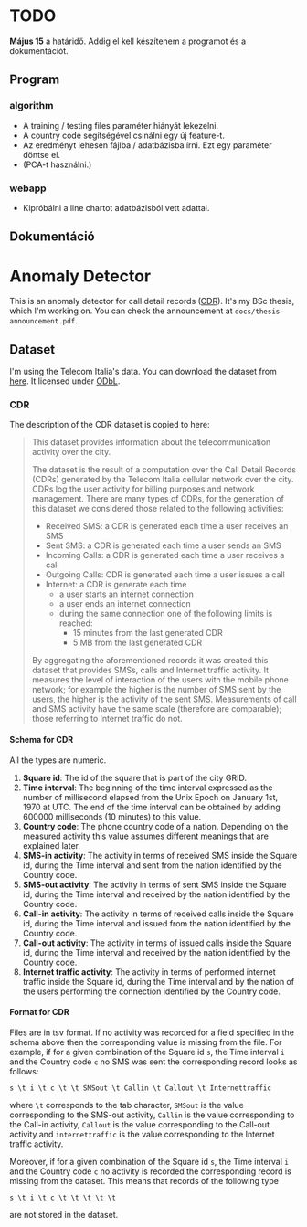 # TODO

**Május 15** a határidő. Addig el kell készítenem a programot és a dokumentációt.

## Program

### algorithm

- A training / testing files paraméter hiányát lekezelni.
- A country code segítségével csinálni egy új feature-t.
- Az eredményt lehesen fájlba / adatbázisba írni. Ezt egy paraméter döntse el.
- (PCA-t használni.)

### webapp

- Kipróbálni a line chartot adatbázisból vett adattal.

## Dokumentáció

# Anomaly Detector

This is an anomaly detector for call detail records ([CDR](https://en.wikipedia.org/wiki/Call_detail_record)). It's my BSc thesis, which I'm working on. You can check the announcement at `docs/thesis-announcement.pdf`.

## Dataset

I'm using the Telecom Italia's data. You can download the dataset from [here](https://dandelion.eu/datamine/open-big-data/). It licensed under [ODbL](https://opendatacommons.org/licenses/odbl/).

### CDR

The description of the CDR dataset is copied to here:

> This dataset provides information about the telecommunication activity over the city.
>
> The dataset is the result of a computation over the Call Detail Records (CDRs) generated by the Telecom Italia cellular network over the city. CDRs log the user activity for billing purposes and network management. There are many types of CDRs, for the generation of this dataset we considered those related to the following activities:
>- Received SMS: a CDR is generated each time a user receives an SMS
>- Sent SMS: a CDR is generated each time a user sends an SMS
>- Incoming Calls: a CDR is generated each time a user receives a call
>- Outgoing Calls: CDR is generated each time a user issues a call
>- Internet: a CDR is generate each time
>	- a user starts an internet connection
>	- a user ends an internet connection
>	- during the same connection one of the following limits is reached:​
>		- 15 minutes from the last generated CDR
>		- 5 MB from the last generated CDR
>
> By aggregating the aforementioned records it was created this dataset that provides SMSs, calls and Internet traffic activity. It measures the level of interaction of the users with the mobile phone network; for example the higher is the number of SMS sent by the users, the higher is the activity of the sent SMS. Measurements of call and SMS activity have the same scale (therefore are comparable); those referring to Internet traffic do not.

#### Schema for CDR

All the types are numeric.

1. **Square id**: The id of the square that is part of the city GRID.
2. **Time interval**: The beginning of the time interval expressed as the number of millisecond elapsed from the Unix Epoch on January 1st, 1970 at UTC. The end of the time interval can be obtained by adding 600000 milliseconds (10 minutes) to this value.
3. **Country code**: The phone country code of a nation. Depending on the measured activity this value assumes different meanings that are explained later.
4. **SMS-in activity**: The activity in terms of received SMS inside the Square id, during the Time interval and sent from the nation identified by the Country code.
5. **SMS-out activity**: The activity in terms of sent SMS inside the Square id, during the Time interval and received by the nation identified by the Country code.
6. **Call-in activity**: The activity in terms of received calls inside the Square id, during the Time interval and issued from the nation identified by the Country code.
7. **Call-out activity**: The activity in terms of issued calls inside the Square id, during the Time interval and received by the nation identified by the Country code.
8. **Internet traffic activity**: The activity in terms of performed internet traffic inside the Square id, during the Time interval and by the nation of the users performing the connection identified by the Country code.

#### Format for CDR

Files are in tsv format. If no activity was recorded for a field specified in the schema above then the corresponding value is missing from the file. For example, if for a given combination of the Square id `s`, the Time interval `i` and the Country code `c` no SMS was sent the corresponding record looks as follows:

`s \t i \t c \t \t SMSout \t Callin \t Callout \t Internettraffic`

where `\t` corresponds to the tab character, `SMSout` is the value corresponding to the SMS-out activity, `Callin` is the value corresponding to the Call-in activity, `Callout` is the value corresponding to the Call-out activity and `internettraffic` is the value corresponding to the  Internet traffic activity.

Moreover, if for a given combination of the Square id `s`, the Time interval `i` and the Country code `c` no activity is recorded the corresponding record is missing from the dataset. This means that records of the following type

`s \t i \t c \t \t \t \t \t`

are not stored in the dataset.
